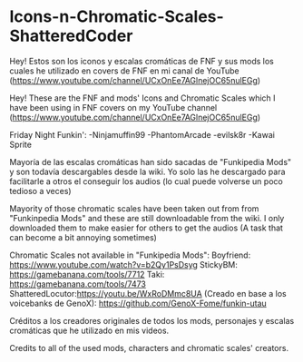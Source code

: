 # Icons-n-Chromatic-Scales-ShatteredCoder
Hey! Estos son los iconos y escalas cromáticas de FNF y sus mods los cuales he utilizado en covers de FNF en mi canal de YouTube
(https://www.youtube.com/channel/UCxOnEe7AGlnejOC65nulEGg)

Hey! These are the FNF and mods' Icons and Chromatic Scales which I have been using in FNF covers on my YouTube channel
(https://www.youtube.com/channel/UCxOnEe7AGlnejOC65nulEGg)

Friday Night Funkin':
-Ninjamuffin99
-PhantomArcade
-evilsk8r
-Kawai Sprite

Mayoría de las escalas cromáticas han sido sacadas de "Funkipedia Mods" y son todavía descargables desde la wiki. Yo solo las he descargado para facilitarle a otros el conseguir los audios (lo cual puede volverse un poco tedioso a veces)

Mayority of those chromatic scales have been taken out from from "Funkinpedia Mods" and these are still downloadable from the wiki. I only downloaded them to make easier for others to get the audios (A task that can become a bit annoying sometimes)

Chromatic Scales not available in "Funkipedia Mods":
Boyfriend: https://www.youtube.com/watch?v=b2Qy1PsDsyg
StickyBM: https://gamebanana.com/tools/7712
Taki: https://gamebanana.com/tools/7473
ShatteredLocutor:https://youtu.be/WxRoDMmc8UA
 (Creado en base a los voicebanks de GenoX): https://github.com/GenoX-Fome/funkin-utau

Créditos a los creadores originales de todos los mods, personajes y escalas cromáticas que he utilizado en mis videos.

Credits to all of the used mods, characters and chromatic scales' creators. 
